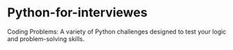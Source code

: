 # Python-for-interviewes
Coding Problems: A variety of Python challenges designed to test your logic and problem-solving skills.
